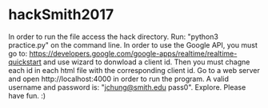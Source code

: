# hackSmith2017

In order to run the file access the hack directory. Run: "python3 practice.py" on the command line. In order to use the Google API, you must go to: https://developers.google.com/google-apps/realtime/realtime-quickstart and use wizard to donwload a client id. Then you must chagne each id in each html file with the corresponding client id. Go to a web server and open http://localhost:4000 in order to run the program. A valid username and password is: "jchung@smith.edu pass0". Explore. Please have fun. :)  
